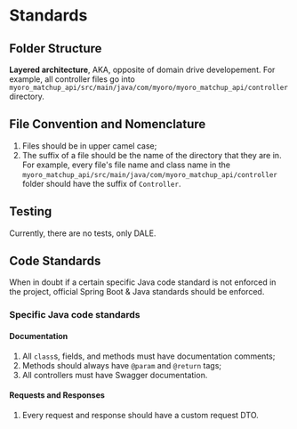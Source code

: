 # Standards

## Folder Structure

**Layered architecture**, AKA, opposite of domain drive developement. For example, all controller files go into `myoro_matchup_api/src/main/java/com/myoro/myoro_matchup_api/controller` directory.

## File Convention and Nomenclature

1. Files should be in upper camel case;
1. The suffix of a file should be the name of the directory that they are in. For example, every file's file name and class name in the `myoro_matchup_api/src/main/java/com/myoro_matchup_api/controller` folder should have the suffix of `Controller`.

## Testing

Currently, there are no tests, only DALE.

## Code Standards

When in doubt if a certain specific Java code standard is not enforced in the project, official Spring Boot & Java standards should be enforced.

### Specific Java code standards

#### Documentation

1. All `class`s, fields, and methods must have documentation comments;
1. Methods should always have `@param` and `@return` tags;
1. All controllers must have Swagger documentation.

#### Requests and Responses

1. Every request and response should have a custom request DTO.
